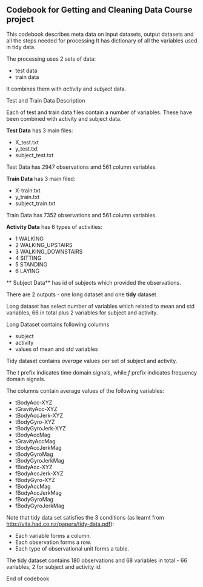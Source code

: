 ## Codebook for Getting and Cleaning Data Course project

This codebook describes meta data on input datasets, output datasets and all the steps needed for processing
It has dictionary of all the variables used in tidy data.

The processing uses 2 sets of data:
- test data 
- train data 

It combines them with *activity* and *subject* data.


Test and Train Data Description

Each of test and train data files contain a number of variables. These have been combined with activity and subject data.

**Test Data** has 3 main files:
- X_test.txt
- y_test.txt
- subject_test.txt

Test Data has 2947 observations amd 561 column variables.

**Train Data** has 3 main filed:
- X-train.txt
- y_train.txt
- subject_train.txt

Train Data has 7352 observations and 561 column variables.


**Activity Data** has 6 types of activities:
- 1 WALKING
- 2 WALKING_UPSTAIRS
- 3 WALKING_DOWNSTAIRS
- 4 SITTING
- 5 STANDING
- 6 LAYING

** Subject Data** has id of subjects which provided the observations.


There are 2 outputs - one long dataset and one **tidy** dataset

Long dataset has select number of variables which related to mean and std variables, 66 in total plus 2 variables for subject and activity.

Long Dataset contains following columns
- subject
- activity
- values of mean and std variables

Tidy dataset contains *average* values per set of subject and activity.

The *t* prefix indicates time domain signals, while *f* prefix indicates frequency domain signals.

The columns contain average values of the following variables:
- tBodyAcc-XYZ
- tGravityAcc-XYZ
- tBodyAccJerk-XYZ
- tBodyGyro-XYZ
- tBodyGyroJerk-XYZ
- tBodyAccMag
- tGravityAccMag
- tBodyAccJerkMag
- tBodyGyroMag
- tBodyGyroJerkMag
- fBodyAcc-XYZ
- fBodyAccJerk-XYZ
- fBodyGyro-XYZ
- fBodyAccMag
- fBodyAccJerkMag
- fBodyGyroMag
- fBodyGyroJerkMag

Note that tidy data set satisfies the 3 conditions (as learnt from http://vita.had.co.nz/papers/tidy-data.pdf):

- Each variable forms a column.
- Each observation forms a row.
- Each type of observational unit forms a table.

The tidy dataset contains 180 observations and 68 variables in total - 66 variables, 2 for subject and activity id.

End of codebook
